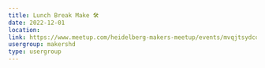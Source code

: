 ```yaml
---
title: Lunch Break Make 🛠️
date: 2022-12-01
location: 
link: https://www.meetup.com/heidelberg-makers-meetup/events/mvqjtsydcqbcb/
usergroup: makershd
type: usergroup
---
```

